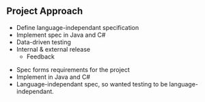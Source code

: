 ## Project Approach
* Define language-independant specification
* Implement spec in Java and C#
* Data-driven testing
* Internal & external release
	* Feedback

<aside class="notes">
<ul>
	<li>Spec forms requirements for the project</li>
	<li>Implement in Java and C#</li>
	<li>Language-independant spec, so wanted testing to be language-independant.</li>
</ul>
</aside>